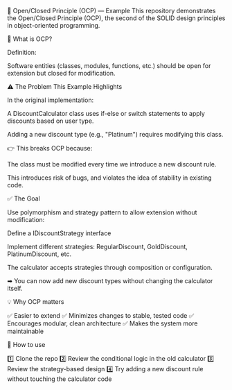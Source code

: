 🧩 Open/Closed Principle (OCP) — Example
This repository demonstrates the Open/Closed Principle (OCP), the second of the SOLID design principles in object-oriented programming.

📌 What is OCP?

Definition:

Software entities (classes, modules, functions, etc.) should be open for extension but closed for modification.

⚠ The Problem This Example Highlights

In the original implementation:

A DiscountCalculator class uses if-else or switch statements to apply discounts based on user type.

Adding a new discount type (e.g., "Platinum") requires modifying this class.

👉 This breaks OCP because:

The class must be modified every time we introduce a new discount rule.

This introduces risk of bugs, and violates the idea of stability in existing code.

✅ The Goal

Use polymorphism and strategy pattern to allow extension without modification:

Define a IDiscountStrategy interface

Implement different strategies: RegularDiscount, GoldDiscount, PlatinumDiscount, etc.

The calculator accepts strategies through composition or configuration.

➡ You can now add new discount types without changing the calculator itself.

💡 Why OCP matters

✅ Easier to extend
✅ Minimizes changes to stable, tested code
✅ Encourages modular, clean architecture
✅ Makes the system more maintainable

🚀 How to use

1️⃣ Clone the repo
2️⃣ Review the conditional logic in the old calculator
3️⃣ Review the strategy-based design
4️⃣ Try adding a new discount rule without touching the calculator code
